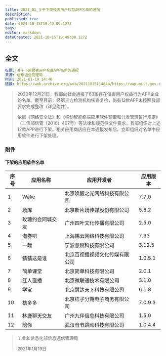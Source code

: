 ```yaml
---
title: 2021_01_关于下架侵害用户权益APP名单的通报
description: 
published: true
date: 2021-10-15T19:49:09.127Z
tags: 
editor: markdown
dateCreated: 2021-10-15T19:49:09.127Z
---
```


## 全文

```YAML
标题: 关于下架侵害用户权益APP名单的通报
来源: 信息通信管理局
时间: 2021-01-19 14:46
链接: https://web.archive.org/web/20211015114844/https://wap.miit.gov.cn/gyhxxhb/jgsj/xxtxglj/APPqhyhqyzxzzxd/tzgg/art/2021/art_8eefa32c3ba943429b2e151657e1fae1.html
```

> 2020年12月21日，我部向社会通报了63家存在侵害用户权益行为APP企业的名单。截至目前，经第三方检测机构核查复检，尚有12款APP未按照我部要求完成整改（详见附件）。
>
> 依据《网络安全法》和《移动智能终端应用软件预置和分发管理暂行规定》（工信部信管〔2016〕407号）等法律和规范性文件要求，我部组织对上述12款APP进行下架。相关应用商店应在本通报发布后，立即组织对名单中应用软件进行下架处理。

### 附件

#### 下架的应用软件名单

| 序号 | 应用名称         | 应用开发者                     | 应用版本 |
| ---- | ---------------- | ------------------------------ | -------- |
| 1    | Wake             | 北京唤醒之光网络科技有限公司   | 7.7.0    |
| 2    | 场库             | 北京新片场传媒股份有限公司     | 5.8.2    |
| 3    | 玫瑰约会同城交友 | 广州四叶文化传播有限公司       | 2.5.0    |
| 4    | 淘券吧           | 上海赐云网络科技有限公司       | 7.33     |
| 5    | 一罐             | 宁波意赋科技有限公司           | 3.12.5   |
| 6    | 猜猜这是谁       | 北京百视播视频文化传媒有限公司 | 1.0.5.1  |
| 7    | 简单课堂         | 北京简单科技有限公司           | 2.0.1    |
| 8    | 红人直播         | 北京微联通技术有限公司         | 3.1.0    |
| 9    | 学宝             | 北京慧达天下科技有限公司       | 6.1.8    |
| 10   | 桔多多           | 北京桔子分期电子商务有限公司   | 7.0.9.3  |
| 11   | 林鹿聊天交友     | 广州九伴信息科技有限公司       | 1.5.0    |
| 12   | 陪你             | 武汉音节跳动科技有限公司       | 1.0.4.4  |

> 工业和信息化部信息通信管理局
>
> 2021年1月19日

